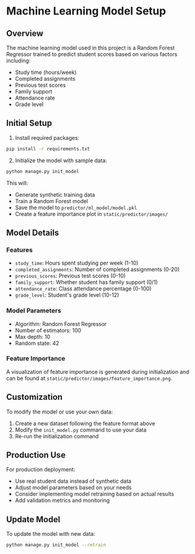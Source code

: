 # Machine Learning Model Setup

## Overview
The machine learning model used in this project is a Random Forest Regressor trained to predict student scores based on various factors including:
- Study time (hours/week)
- Completed assignments
- Previous test scores
- Family support
- Attendance rate
- Grade level

## Initial Setup

1. Install required packages:
```bash
pip install -r requirements.txt
```

2. Initialize the model with sample data:
```bash
python manage.py init_model
```

This will:
- Generate synthetic training data
- Train a Random Forest model
- Save the model to `predictor/ml_model/model.pkl`
- Create a feature importance plot in `static/predictor/images/`

## Model Details

### Features
- `study_time`: Hours spent studying per week (1-10)
- `completed_assignments`: Number of completed assignments (0-20)
- `previous_scores`: Previous test scores (0-10)
- `family_support`: Whether student has family support (0/1)
- `attendance_rate`: Class attendance percentage (0-100)
- `grade_level`: Student's grade level (10-12)

### Model Parameters
- Algorithm: Random Forest Regressor
- Number of estimators: 100
- Max depth: 10
- Random state: 42

### Feature Importance
A visualization of feature importance is generated during initialization and can be found at `static/predictor/images/feature_importance.png`.

## Customization

To modify the model or use your own data:

1. Create a new dataset following the feature format above
2. Modify the `init_model.py` command to use your data
3. Re-run the initialization command

## Production Use
For production deployment:
- Use real student data instead of synthetic data
- Adjust model parameters based on your needs
- Consider implementing model retraining based on actual results
- Add validation metrics and monitoring

## Update Model
To update the model with new data:
```bash
python manage.py init_model --retrain